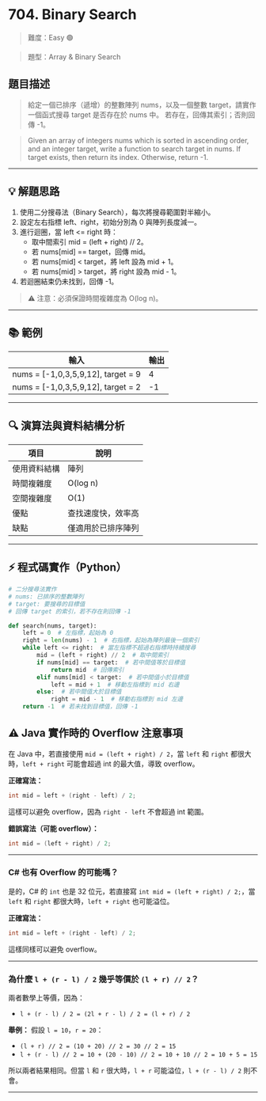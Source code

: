 # 704. Binary Search

> 難度：Easy 🟢

> 題型：Array & Binary Search

## 題目描述
> 給定一個已排序（遞增）的整數陣列 nums，以及一個整數 target，請實作一個函式搜尋 target 是否存在於 nums 中。
> 若存在，回傳其索引；否則回傳 -1。

> Given an array of integers nums which is sorted in ascending order, and an integer target, write a function to search target in nums. If target exists, then return its index. Otherwise, return -1.

---

## 💡 解題思路
1. 使用二分搜尋法（Binary Search），每次將搜尋範圍對半縮小。
2. 設定左右指標 left、right，初始分別為 0 與陣列長度減一。
3. 進行迴圈，當 left <= right 時：
   - 取中間索引 mid = (left + right) // 2。
   - 若 nums[mid] == target，回傳 mid。
   - 若 nums[mid] < target，將 left 設為 mid + 1。
   - 若 nums[mid] > target，將 right 設為 mid - 1。
4. 若迴圈結束仍未找到，回傳 -1。

> ⚠️ 注意：必須保證時間複雜度為 O(log n)。

---

## 📚 範例

| 輸入                | 輸出 |
|---------------------|------|
| nums = [-1,0,3,5,9,12], target = 9  | 4    |
| nums = [-1,0,3,5,9,12], target = 2  | -1   |

---

## 🔍 演算法與資料結構分析

| 項目         | 說明                |
|--------------|---------------------|
| 使用資料結構 | 陣列                |
| 時間複雜度   | O(log n)            |
| 空間複雜度   | O(1)                |
| 優點         | 查找速度快，效率高  |
| 缺點         | 僅適用於已排序陣列  |

---

## ⚡ 程式碼實作（Python）

```python
# 二分搜尋法實作
# nums: 已排序的整數陣列
# target: 要搜尋的目標值
# 回傳 target 的索引，若不存在則回傳 -1

def search(nums, target):
    left = 0  # 左指標，起始為 0
    right = len(nums) - 1  # 右指標，起始為陣列最後一個索引
    while left <= right:  # 當左指標不超過右指標時持續搜尋
        mid = (left + right) // 2  # 取中間索引
        if nums[mid] == target:  # 若中間值等於目標值
            return mid  # 回傳索引
        elif nums[mid] < target:  # 若中間值小於目標值
            left = mid + 1  # 移動左指標到 mid 右邊
        else:  # 若中間值大於目標值
            right = mid - 1  # 移動右指標到 mid 左邊
    return -1  # 若未找到目標值，回傳 -1
```

## ⚠️ Java 實作時的 Overflow 注意事項

在 Java 中，若直接使用 `mid = (left + right) / 2`，當 `left` 和 `right` 都很大時，`left + right` 可能會超過 int 的最大值，導致 overflow。

**正確寫法：**
```java
int mid = left + (right - left) / 2;
```
這樣可以避免 overflow，因為 `right - left` 不會超過 int 範圍。

**錯誤寫法（可能 overflow）：**
```java
int mid = (left + right) / 2;
```

---

### C# 也有 Overflow 的可能嗎？

是的，C# 的 `int` 也是 32 位元，若直接寫 `int mid = (left + right) / 2;`，當 `left` 和 `right` 都很大時，`left + right` 也可能溢位。

**正確寫法：**
```csharp
int mid = left + (right - left) / 2;
```
這樣同樣可以避免 overflow。

---

### 為什麼 `l + (r - l) / 2` 幾乎等價於 `(l + r) // 2`？

兩者數學上等價，因為：
- `l + (r - l) / 2 = (2l + r - l) / 2 = (l + r) / 2`

**舉例：**
假設 `l = 10`，`r = 20`：
- `(l + r) // 2 = (10 + 20) // 2 = 30 // 2 = 15`
- `l + (r - l) // 2 = 10 + (20 - 10) // 2 = 10 + 10 // 2 = 10 + 5 = 15`

所以兩者結果相同。但當 `l` 和 `r` 很大時，`l + r` 可能溢位，`l + (r - l) / 2` 則不會。

---
